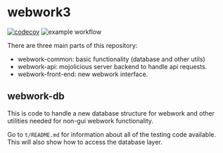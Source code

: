 # webwork3

[![codecov](https://codecov.io/gh/pstaabp/webwork3/branch/main/graph/badge.svg?token=1IDPWGNQ6F)](https://codecov.io/gh/pstaabp/webwork3)
![example workflow](https://github.com/github/docs/actions/workflows/main.yml/badge.svg)

There are three main parts of this repository:

* webwork-common: basic functionality (database and other utils)
* webwork-api: mojolicious server backend to handle api requests.
* webwork-front-end: new webwork interface.

## webwork-db

This is code to handle a new database structure for webwork and
other utilities needed for non-gui webwork functionality.

Go to `t/README.md` for information about all of the testing code available. This will also show how to access the database layer.
